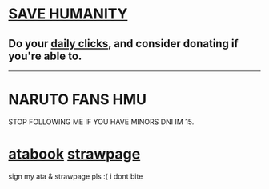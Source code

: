 # ‎[SAVE HUMANITY](https://rentry.co/savehumanity)
## Do your [daily clicks](https://arab.org/click-to-help/), and consider donating if you're able to.
***
#  NARUTO FANS HMU 
STOP FOLLOWING ME IF YOU HAVE MINORS DNI IM 15.

# [atabook](https://yaoiangel.atabook.org) [strawpage](https://mizuzai.straw.page)
sign my ata & strawpage pls :( i dont bite
